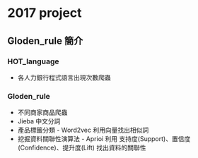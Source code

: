 # 2017 project 
## Gloden_rule 簡介
### HOT_language
* 各人力銀行程式語言出現次數爬蟲

### Gloden_rule
* 不同商家商品爬蟲
* Jieba 中文分詞
* 產品標籤分類 - Word2vec 利用向量找出相似詞
* 挖掘資料關聯性演算法 - Aprioi 利用 支持度(Support)、置信度(Confidence)、提升度(Lift) 找出資料的關聯性
